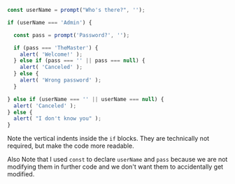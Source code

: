 

```js run demo
const userName = prompt("Who's there?", '');

if (userName === 'Admin') {

  const pass = prompt('Password?', '');

  if (pass === 'TheMaster') {
    alert( 'Welcome!' );
  } else if (pass === '' || pass === null) {
    alert( 'Canceled' );
  } else {
    alert( 'Wrong password' );
  }

} else if (userName === '' || userName === null) {
  alert( 'Canceled' );
} else {
  alert( "I don't know you" );
}
```

Note the vertical indents inside the `if` blocks. They are technically not required, but make the code more readable.

Also Note that I used `const` to declare `userName` and `pass` because we are not modifying them in further code and
we don't want them to accidentally get modified.
